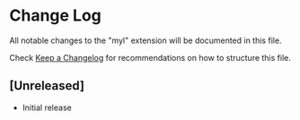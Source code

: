 # Change Log

All notable changes to the "myl" extension will be documented in this file.

Check [Keep a Changelog](http://keepachangelog.com/) for recommendations on how to structure this file.

## [Unreleased]

- Initial release